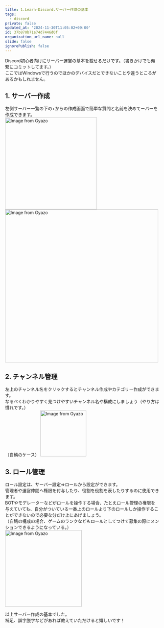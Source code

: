 ```yaml
---
title: 1.Learn-Discord.サーバー作成の基本
tags:
  - discord
private: false
updated_at: '2024-11-30T11:05:02+09:00'
id: 37b870b71e74d7446d0f
organization_url_name: null
slide: false
ignorePublish: false
---
```


Discord初心者向けにサーバー運営の基本を載せるだけです。（書きかけでも頻繁にコミットしてます。）  
ここではWindowsで行うのでほかのデバイスだとできないことや違うところがあるかもしれません。  
## 1. サーバー作成
左側サーバー一覧の下の+からの作成画面で簡単な質問と名前を決めてーバーを作成できます。  
<a href="https://gyazo.com/caf92d826937a883d3734b386547c246"><img src="https://i.gyazo.com/caf92d826937a883d3734b386547c246.png" alt="Image from Gyazo" width="300"/></a>  
<a href="https://gyazo.com/7c3eec1532c6929c64cb6a14f7277358"><img src="https://i.gyazo.com/7c3eec1532c6929c64cb6a14f7277358.png" alt="Image from Gyazo" width="500"/></a>  
  
## 2. チャンネル管理
左上のチャンネル名をクリックするとチャンネル作成やカテゴリー作成ができます。  
なるべくわかりやすく見つけやすいチャンネル名や構成にしましょう（やり方は慣れです。）  
（自鯖のケース）
<a href="https://gyazo.com/743225b3858fdd2eecf6317dabfc3514"><img src="https://i.gyazo.com/743225b3858fdd2eecf6317dabfc3514.png" alt="Image from Gyazo" width="150"/></a>  
  
## 3. ロール管理  
ロール設定は、サーバー設定⇒ロールから設定ができます。  
管理者や運営仲間へ権限を付与したり、役割を役割を表したりするのに使用できます。  
BOTやモデレーターなどがロールを操作する場合、たとえロール管理の権限を与えていても、自分がついている一番上のロールより下のロールしか操作することができないので必要な分だけ上にあげましょう。    
（自鯖の構成の場合、ゲームのランクなどもロールとしてつけて募集の際にメンションできるようになっている。）  
<a href="https://gyazo.com/7692c60d2daa38b4c03d58e3dbf4e36c"><img src="https://i.gyazo.com/7692c60d2daa38b4c03d58e3dbf4e36c.png" alt="Image from Gyazo" width="250"/></a>    
  
以上サーバー作成の基本でした。   
補足、誤字脱字などがあれば教えていただけると嬉しいです！  

